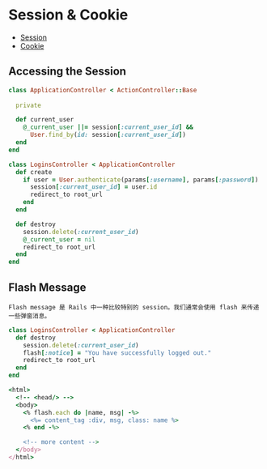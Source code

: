 # Session & Cookie

- [Session](https://guides.rubyonrails.org/action_controller_overview.html#session)
- [Cookie](https://guides.rubyonrails.org/action_controller_overview.html#cookies)

## Accessing the Session

```ruby
class ApplicationController < ActionController::Base
 
  private

  def current_user
    @_current_user ||= session[:current_user_id] &&
      User.find_by(id: session[:current_user_id])
  end
end

class LoginsController < ApplicationController
  def create
    if user = User.authenticate(params[:username], params[:password])
      session[:current_user_id] = user.id
      redirect_to root_url
    end
  end

  def destroy
    session.delete(:current_user_id)
    @_current_user = nil
    redirect_to root_url
  end
end
```

## Flash Message

```
Flash message 是 Rails 中一种比较特别的 session。我们通常会使用 flash 来传递一些弹窗消息。
```

```ruby
class LoginsController < ApplicationController
  def destroy
    session.delete(:current_user_id)
    flash[:notice] = "You have successfully logged out."
    redirect_to root_url
  end
end

<html>
  <!-- <head/> -->
  <body>
    <% flash.each do |name, msg| -%>
      <%= content_tag :div, msg, class: name %>
    <% end -%>

    <!-- more content -->
  </body>
</html>
```
